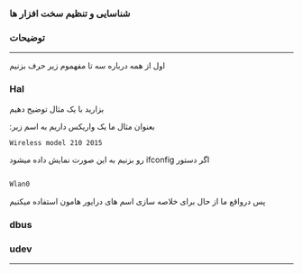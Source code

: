 ### شناسایی و تنظیم سخت افزار ها 


### توضیحات

________________

اول از همه درباره سه تا مفهموم زیر حرف بزنیم 

### Hal



بزارید با یک مثال توضیح دهیم 

:بعنوان مثال ما یک واریکس داریم به اسم زیر


```bash
Wireless model 210 2015
```

 رو بزنیم به این صورت نمایش داده میشود ifconfig اگر دستور 

```bash 

Wlan0

```

پس درواقع ما از حال برای خلاصه سازی اسم های درایور هامون استفاده میکنیم



### dbus








### udev









________________















